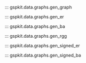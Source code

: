::: gspkit.data.graphs.gen_graph

::: gspkit.data.graphs.gen_er

::: gspkit.data.graphs.gen_ba

::: gspkit.data.graphs.gen_rgg

::: gspkit.data.graphs.gen_signed_er

::: gspkit.data.graphs.gen_signed_ba
